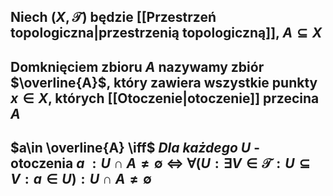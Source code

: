 ## Niech $(X,\mathcal{T})$ będzie [[Przestrzeń topologiczna|przestrzenią topologiczną]], $A\subseteq X$
## **Domknięciem zbioru** $A$ nazywamy zbiór $\overline{A}$, który zawiera wszystkie punkty $x\in X$, których [[Otoczenie|otoczenie]] przecina $A$
## $a\in \overline{A} \iff$ *Dla każdego* $U$ - otoczenia $a$ $: U\cap A\neq\emptyset$ $\iff$ $\forall({U:\exists V\in\mathcal{T}:U\subseteq V:a\in U}):U\cap A\neq \emptyset$
